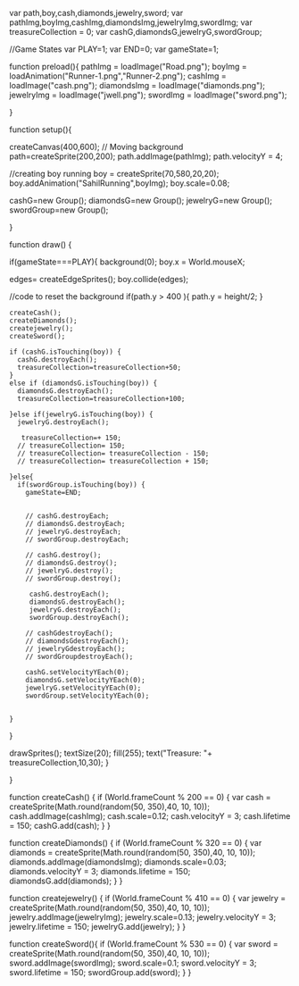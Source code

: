 var path,boy,cash,diamonds,jewelry,sword;
var pathImg,boyImg,cashImg,diamondsImg,jewelryImg,swordImg;
var treasureCollection = 0;
var cashG,diamondsG,jewelryG,swordGroup;

//Game States
var PLAY=1;
var END=0;
var gameState=1;

function preload(){
  pathImg = loadImage("Road.png");
  boyImg = loadAnimation("Runner-1.png","Runner-2.png");
  cashImg = loadImage("cash.png");
  diamondsImg = loadImage("diamonds.png");
  jewelryImg = loadImage("jwell.png");
  swordImg = loadImage("sword.png");
  
  
}

function setup(){
  
  createCanvas(400,600);
// Moving background
path=createSprite(200,200);
path.addImage(pathImg);
path.velocityY = 4;


//creating boy running
boy = createSprite(70,580,20,20);
boy.addAnimation("SahilRunning",boyImg);
boy.scale=0.08;
  
  
cashG=new Group();
diamondsG=new Group();
jewelryG=new Group();
swordGroup=new Group();

}

function draw() {

  if(gameState===PLAY){
  background(0);
  boy.x = World.mouseX;
  
  edges= createEdgeSprites();
  boy.collide(edges);
  
  //code to reset the background
  if(path.y > 400 ){
    path.y = height/2;
  }
  
    createCash();
    createDiamonds();
    createjewelry();
    createSword();

    if (cashG.isTouching(boy)) {
      cashG.destroyEach();
      treasureCollection=treasureCollection+50;
    }
    else if (diamondsG.isTouching(boy)) {
      diamondsG.destroyEach();
      treasureCollection=treasureCollection+100;
      
    }else if(jewelryG.isTouching(boy)) {
      jewelryG.destroyEach();

       treasureCollection=+ 150;
      // treasureCollection= 150;
      // treasureCollection= treasureCollection - 150;
      // treasureCollection= treasureCollection + 150;
      
    }else{
      if(swordGroup.isTouching(boy)) {
        gameState=END;
        
       
        // cashG.destroyEach;
        // diamondsG.destroyEach;
        // jewelryG.destroyEach;
        // swordGroup.destroyEach;

        // cashG.destroy();
        // diamondsG.destroy();
        // jewelryG.destroy();
        // swordGroup.destroy();
        
         cashG.destroyEach();
         diamondsG.destroyEach();
         jewelryG.destroyEach();
         swordGroup.destroyEach();
        
        // cashGdestroyEach();
        // diamondsGdestroyEach();
        // jewelryGdestroyEach();
        // swordGroupdestroyEach();
        
        cashG.setVelocityYEach(0);
        diamondsG.setVelocityYEach(0);
        jewelryG.setVelocityYEach(0);
        swordGroup.setVelocityYEach(0);
        
     
    }
  }
  
  drawSprites();
  textSize(20);
  fill(255);
  text("Treasure: "+ treasureCollection,10,30);
  }

}

function createCash() {
  if (World.frameCount % 200 == 0) {
  var cash = createSprite(Math.round(random(50, 350),40, 10, 10));
  cash.addImage(cashImg);
  cash.scale=0.12;
  cash.velocityY = 3;
  cash.lifetime = 150;
  cashG.add(cash);
  }
}

function createDiamonds() {
  if (World.frameCount % 320 == 0) {
  var diamonds = createSprite(Math.round(random(50, 350),40, 10, 10));
  diamonds.addImage(diamondsImg);
  diamonds.scale=0.03;
  diamonds.velocityY = 3;
  diamonds.lifetime = 150;
  diamondsG.add(diamonds);
}
}

function createjewelry() {
  if (World.frameCount % 410 == 0) {
  var jewelry = createSprite(Math.round(random(50, 350),40, 10, 10));
  jewelry.addImage(jewelryImg);
  jewelry.scale=0.13;
  jewelry.velocityY = 3;
  jewelry.lifetime = 150;
  jewelryG.add(jewelry);
  }
}

function createSword(){
  if (World.frameCount % 530 == 0) {
  var sword = createSprite(Math.round(random(50, 350),40, 10, 10));
  sword.addImage(swordImg);
  sword.scale=0.1;
  sword.velocityY = 3;
  sword.lifetime = 150;
  swordGroup.add(sword);
  }
}
